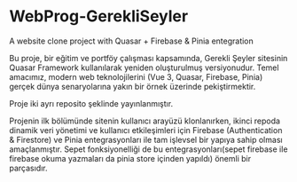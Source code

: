 # WebProg-GerekliSeyler
A website clone project with Quasar + Firebase & Pinia entegration

Bu proje, bir eğitim ve portföy çalışması kapsamında, Gerekli Şeyler sitesinin Quasar Framework kullanılarak yeniden oluşturulmuş versiyonudur. Temel amacımız, modern web teknolojilerini (Vue 3, Quasar, Firebase, Pinia) gerçek dünya senaryolarına yakın bir örnek üzerinde pekiştirmektir.

Proje iki ayrı reposito şeklinde yayınlanmıştır. 

Projenin ilk bölümünde sitenin kullanıcı arayüzü klonlanırken, ikinci repoda dinamik veri yönetimi ve kullanıcı etkileşimleri için Firebase (Authentication & Firestore) ve Pinia entegrasyonları ile tam işlevsel bir yapıya sahip olması amaçlanmıştır. Sepet fonksiyonelliği de bu entegrasyonları(sepet firebase ile firebase okuma yazmaları da pinia store içinden yapıldı) önemli bir parçasıdır.
